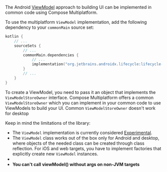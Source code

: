 [//]: # (title: Common ViewModel)

The Android [ViewModel](https://developer.android.com/topic/libraries/architecture/viewmodel)
approach to building UI can be implemented in common code using Compose Multiplatform.

To use the multiplatform `ViewModel` implementation, add the following dependency to your `commonMain` source set:

```kotlin
kotlin {
    // ...
    sourceSets {
        // ...
        commonMain.dependencies {
            // ...
            implementation("org.jetbrains.androidx.lifecycle:lifecycle-viewmodel-compose:%composeViewmodelVersion%")
        }
        // ...
    }
}
```

To create a ViewModel, you need to pass it an object that implements the `ViewModelStoreOwner` interface.
Compose Multiplatform offers a common `ViewModelStoreOwner` which you can implement in your common code to use ViewModels
to build your UI. Common `ViewModelStoreOwner` doesn't work for desktop

Keep in mind the limitations of the library:

* The  `ViewModel` implementation is currently considered [Experimental](supported-platforms.md#core-kotlin-multiplatform-technology-stability-levels).
* The `ViewModel` class works out of the box only for Android and desktop, where objects of the needed class can be created
  through class reflection. For iOS and web targets, you have to implement factories that explicitly create
  new `ViewModel` instances.
* 
* **You can't call viewModel() without args on non-JVM targets**